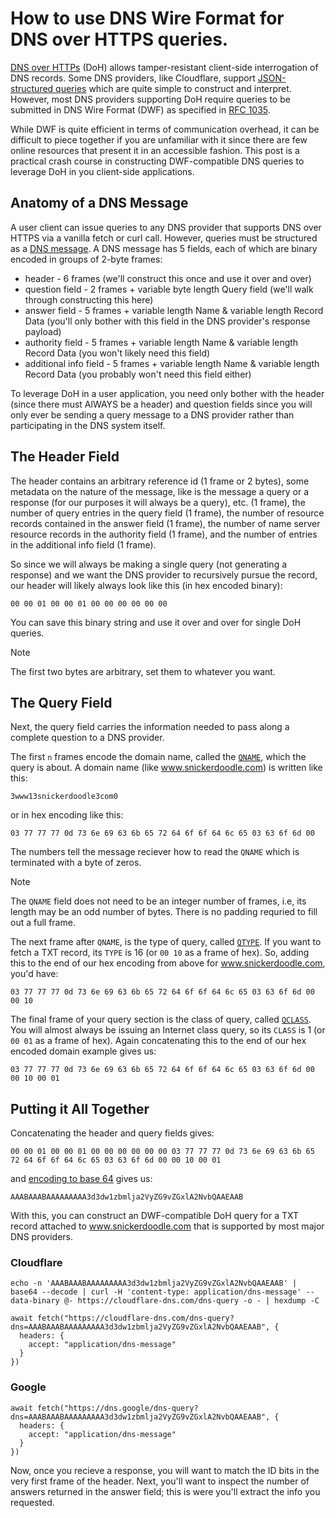 # How to use DNS Wire Format for DNS over HTTPS queries. 

[DNS over HTTPs](https://datatracker.ietf.org/doc/html/rfc8484) (DoH) allows tamper-resistant client-side interrogation of DNS records. Some DNS providers, like Cloudflare, support [JSON-structured queries](https://developers.cloudflare.com/1.1.1.1/encryption/dns-over-https/make-api-requests/dns-json/) which are quite simple to construct and interpret. However, most DNS providers supporting DoH require queries to be submitted in DNS Wire Format (DWF) as specified in [RFC 1035](https://datatracker.ietf.org/doc/html/rfc1035). 

While DWF is quite efficient in terms of communication overhead, it can be difficult to piece together if you are unfamiliar with it since there are few online resources that present it in an accessible fashion. This post is a  practical crash course in constructing DWF-compatible DNS queries to leverage DoH in you client-side applications. 

## Anatomy of a DNS Message

A user client can issue queries to any DNS provider that supports DNS over HTTPS via a vanilla fetch or curl call. However, queries must be structured as a [DNS message](https://datatracker.ietf.org/doc/html/rfc1035#section-4). A DNS message has 5 fields, each of which are binary encoded in groups of 2-byte frames:

- header - 6 frames (we'll construct this once and use it over and over)
- question field - 2 frames + variable byte length Query field (we'll walk through constructing this here)
- answer field - 5 frames + variable length Name & variable length Record Data (you'll only bother with this field in the DNS provider's response payload)
- authority field - 5 frames + variable length Name & variable length Record Data (you won't likely need this field)
- additional info field - 5 frames + variable length Name & variable length Record Data (you probably won't need this field either)

To leverage DoH in a user application, you need only bother with the header (since there must AlWAYS be a header) and question fields since you will only ever be sending a query message to a DNS provider rather than participating in the DNS system itself.

## The Header Field

The header contains an arbitrary reference id (1 frame or 2 bytes), some metadata on the nature of the message, like is the message a query or a response (for our purposes it will always be a query), etc. (1 frame), the number of query entries in the query field (1 frame), the number of resource records contained in the answer field (1 frame), the number of name server resource records in the authority field (1 frame), and the number of entries in the additional info field (1 frame).

So since we will always be making a single query (not generating a response) and we want the DNS provider to recursively pursue the record, our header will likely always look like this (in hex encoded binary):

`00 00 01 00 00 01 00 00 00 00 00 00`

You can save this binary string and use it over and over for single DoH queries. 

> [!NOTE] 
> The first two bytes are arbitrary, set them to whatever you want. 

## The Query Field

Next, the query field carries the information needed to pass along a complete question to a DNS provider. 

The first `n` frames encode the domain name, called the [`QNAME`](https://datatracker.ietf.org/doc/html/rfc1035#section-4.1.2), which the query is about. A domain name (like www.snickerdoodle.com) is written like this:

`3www13snickerdoodle3com0`

or in hex encoding like this:

`03 77 77 77 0d 73 6e 69 63 6b 65 72 64 6f 6f 64 6c 65 03 63 6f 6d 00`

The numbers tell the message reciever how to read the `QNAME` which is terminated with a byte of zeros. 

> [!NOTE] 
> The `QNAME` field does not need to be an integer number of frames, i.e, its length may be an odd number of bytes. There is no padding requried to fill out a full frame. 

The next frame after `QNAME`, is the type of query, called [`QTYPE`](https://datatracker.ietf.org/doc/html/rfc1035#section-3.2.2). If you want to fetch a TXT record, its `TYPE` is 16 (or `00 10` as a frame of hex). So, adding this to the end of our hex encoding from above for www.snickerdoodle.com, you'd have:

`03 77 77 77 0d 73 6e 69 63 6b 65 72 64 6f 6f 64 6c 65 03 63 6f 6d 00 00 10`

The final frame of your query section is the class of query, called [`QCLASS`](https://datatracker.ietf.org/doc/html/rfc1035#section-3.2.4). You will almost always be issuing an Internet class query, so its `CLASS` is 1 (or `00 01` as a frame of hex). Again concatenating this to the end of our hex encoded domain example gives us:

`03 77 77 77 0d 73 6e 69 63 6b 65 72 64 6f 6f 64 6c 65 03 63 6f 6d 00 00 10 00 01`

## Putting it All Together

Concatenating the header and query fields gives:

`00 00 01 00 00 01 00 00 00 00 00 00 03 77 77 77 0d 73 6e 69 63 6b 65 72 64 6f 6f 64 6c 65 03 63 6f 6d 00 00 10 00 01`

and [encoding to base 64](https://cryptii.com/pipes/base64-to-binary) gives us:

`AAABAAABAAAAAAAAA3d3dw1zbmlja2VyZG9vZGxlA2NvbQAAEAAB`

With this, you can construct an DWF-compatible DoH query for a TXT record attached to www.snickerdoodle.com that is supported by most major DNS providers.

### Cloudflare

```
echo -n 'AAABAAABAAAAAAAAA3d3dw1zbmlja2VyZG9vZGxlA2NvbQAAEAAB' | base64 --decode | curl -H 'content-type: application/dns-message' --data-binary @- https://cloudflare-dns.com/dns-query -o - | hexdump -C
```

```
await fetch("https://cloudflare-dns.com/dns-query?dns=AAABAAABAAAAAAAAA3d3dw1zbmlja2VyZG9vZGxlA2NvbQAAEAAB", {
  headers: {
    accept: "application/dns-message"
  }
})
```

### Google

```
await fetch("https://dns.google/dns-query?dns=AAABAAABAAAAAAAAA3d3dw1zbmlja2VyZG9vZGxlA2NvbQAAEAAB", {
  headers: {
    accept: "application/dns-message"
  }
})
```

Now, once you recieve a response, you will want to match the ID bits in the 
very first frame of the header. Next, you'll want to inspect the number 
of answers returned in the answer field; this is were you'll extract
the info you requested. 
